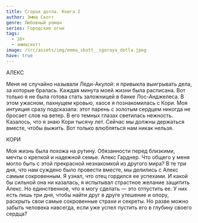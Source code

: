 ```yaml
---
title: Сгорая дотла. Книга 2
author: Эмма Скотт
genre: Любовный роман
series: Городские огни
tags:
  - 18+
  - эммаскотт
image: /src/assets/img/emma_skott__sgoraya_dotla.jpeg
have: true
---
```

АЛЕКС 

Меня не случайно называли Леди-Акулой: я привыкла выигрывать дела, за которые бралась. Каждая минута моей жизни была расписана. Вот только я не была готова стать заложницей в банке Лос-Анджелеса. В этом ужасном, пахнущем кровью, хаосе я познакомилась с Кори. Моя интуиция сразу подсказала: этот парень с золотым сердцем никогда не бросает слов на ветер. В его темных глазах светилась нежность. Казалось, что я знаю Кори тысячу лет. Сейчас мы должны держаться вместе, чтобы выжить. Вот только влюбляться нам никак нельзя. 

КОРИ 

Моя жизнь была похожа на рутину. Обязанности перед близкими, мечты о крепкой и надежной семье. Алекс Гарднер. Что общего у меня могло быть с этой прекрасной незнакомкой из другого мира? В те три дня, что нам суждено было провести вместе, мы делились с Алекс самым сокровенным. Я узнал, что отец гордился ее успехами. И какой бы сильной она ни казалась, я испытывал страстное желание защитить Алекс. Но единственное, что я могу сделать — это отпустить ее. У них есть лишь три дня, чтобы найти друг в друге утешение и опору, раскрыть свои самые сокровенные страхи и секреты. Но разве можно забыть человека навсегда, если уже успел пустить его в глубину своего сердца?
